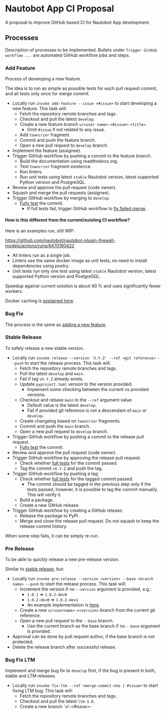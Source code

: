 # Nautobot App CI Proposal

A proposal to improve GitHub based CI for Nautobot App development.

## Processes

Description of processes to be implemented. Bullets under `Trigger GitHub workflow ...` are automated GitHub workflow jobs and steps.

### Add Feature

Process of developing a new feature.

The idea is to run as simple as possible tests for each pull request commit, and all tests only once for merge commit.

- Locally run `invoke add-feature --issue <#issue>` to start developing a new feature. This task will:
    - Fetch the repository remote branches and tags.
    - Checkout and pull the latest `develop`.
    - Create a new feature branch `u/<user name>-<#issue>-<title>`.
        - Omit `#issue` if not related to any issue.
    - Add `towncrier` fragment.
    - Commit and push the feature branch.
    - Open a new pull request to `develop` branch.
- Implement the feature (assignee).
- Trigger GitHub workflow by pushing a commit to the feature branch.
    - Build the documentation using readthedocs.org.
    - Test `towncrier` fragment existence.
    - Run linters.
    - Run unit tests using latest `stable` Nautobot version, latest supported Python version and PostgreSQL.
- Review and approve the pull request (code owner).
- Squash and merge the pull requests (assignee).
- Trigger GitHub workflow by merging to `develop`.
    - [Fully test](#full-tests) the commit.
        - If full tests fail, trigger GitHub workflow to [fix failed merge](#fix-failed-merge).

#### How is this different from the current/existing CI workflow?

Here is an examples run, still WIP:

https://github.com/nautobot/nautobot-plugin-firewall-models/actions/runs/6470190422

- All linters run as a single job.
- Linters use the same docker image as unit tests, no need to install dependencies using poetry.
- Unit tests run only one test using latest `stable` Nautobot version, latest supported Python version and PostgreSQL.

Speedup against current solution is about 40 % and uses significantly fewer workers.

Docker caching is [explained here](#docker-caching).

### Bug Fix

The process is the same as [adding a new feature](#add-feature).

### Stable Release

To safely release a new stable version.

- Locally run `invoke release --version 'X.Y.Z' --ref <git reference> --push` to start the release process. This task will:
    - Fetch the repository remote branches and tags.
    - Pull the latest `develop` and `main`.
    - Fail if tag `vX.Y.Z` already exists.
    - Update `pyproject.toml` version to the version provided.
        - Implement some checking between the current vs provided versions.
    - Checkout and rebase `main` to the `--ref` argument value.
        - Default value is the latest `develop`.
        - Fail if provided git reference is not a descendant of `main` or `develop`.
    - Create changelog based on `towncrier` fragments.
    - Commit and push the `main` branch.
    - Open a new pull request to `develop` branch.
- Trigger GitHub workflow by pushing a commit to the release pull request.
    - [Fully test](#full-tests) the commit.
- Review and approve the pull request (code owner).
- Trigger GitHub workflow by approving the release pull request:
    - Check whether [full tests](#full-tests) for the commit passed.
    - Tag the commit `vX.Y.Z` and push the tag.
- Trigger GitHub workflow by pushing a tag:
    - Check whether [full tests](#full-tests) for the tagged commit passed.
        - The commit should be tagged in the previous step only if the tests passed, however, it is possible to tag the commit manually. This will verify it.
    - Build a package.
    - Create a new GitHub release.
- Trigger GitHub workflow by creating a GitHub release.
    - Release the package to PyPI.
    - Merge and close the release pull request. Do not squash to keep the release commit history.

When some step fails, it can be simply re-run.

### Pre Release

To be able to quickly release a new pre-release version.

Similar to [stable release](#stable-release), but:

- Locally run `invoke pre-release --version <version> --base <branch name> --push` to start the release process. This task will:
    - Increment the version if no `--version` argument is provided, e.g.:
        - `1.0.1` => `1.0.2-dev0`
        - `1.0.2-dev0` => `1.0.2-dev1`
        - An example implementation is [here](https://github.com/nautobot/cookiecutter-nautobot-app-drift-manager/blob/develop/tasks.py#L166).
    - Create a new `u/<username>-v<version>` branch from the current git reference.
    - Open a new pull request to the `--base` branch.
        - Use the current branch as the base branch if no `--base` argument is provided.
- Approval can be done by pull request author, if the base branch is not protected.
- Delete the release branch after successful release.

### Bug Fix LTM

Implement and merge bug fix to `develop` first, if the bug is present in both, stable and LTM releases.

- Locally run `invoke fix-ltm --ref <merge-commit-sha | #issue>` to start fixing LTM bug. This task will:
    - Fetch the repository remote branches and tags.
    - Checkout and pull the latest `ltm-1.6`.
    - Create a new branch `v/<user name>-<#issue>-<title>.
    - Increment the patch version in `pyproject.toml`.
    - Cherry-pick the commit from `develop` if provided by `--ref`.
        - Merge commit reference can be determined from #issue and vice versa.
    - Commit and push the branch.
    - Open a new pull request to `ltm-1.6` branch.
- If the bug is not present in stable release, implement and commit the bug fix (assignee).
- Trigger GitHub workflow by pushing a commit to the feature branch.
    - [Fully test](#full-tests) the commit.
- Review and approve the pull request (code owner).
- Squash and merge the pull requests (assignee).

### Back-port Feature to LTM

If allowed, process will be the same as [bug fix LTM](#bug-fix-ltm).

### LTM Release

To safely release a new LTM version.

Similar to [stable release](#stable-release), but:

- The invoke task is named `invoke release-ltm`.
    - `--version` argument is missing.
        - Increment version `patch` part only.
- Use `ltm-1.6` branch instead of `develop`.
- Use protected `ltm-1.6-main` branch (doesn't exist yet) instead of `main`.

Considerations:

- Align branch names:
    - Rename `ltm-1.6` => `ltm-1.6/develop`.
    - Rename `ltm-1.6-main` => `ltm-1.6/main`.
    - Use `ltm-1.6/u/...` for feature branches.
- Process can be automated for each [LTM bug fix](#bug-fix-ltm) to speed things up.

### Fix Failed Merge

It's rare but possible, that after the merge to the latest `develop`, something can get broken, even when tests on feature branch passes. E.g.: incompatibility between concurrent features.

When the full tests fail, the following steps will be done automatically by GitHub workflow:

- Create a new pull request with rollback commit.
- Re-open the feature pull request.
    - An option is to open a new issue instead.

It's up to the users to decide, whether to fix the failed merge or not.

## GitHub Actions

Define reusable actions to be used by workflows.

Actions `.yml` files can be stored in the following locations:

- `.github/actions` folder for each repository and managed by the Drift Manager.
- Some public shared repository (e.g. `cookiecutter-nautobot-app/` can be used after open-sourcing).

The following actions can be defined:

- Build Docker image for specific Python and Nautobot version.
- Run linters for specific Python and Nautobot version.
- Run unit tests for specific database type, Python and Nautobot version.
- Full tests as [described here](#full-tests).
- Build a package.
- Release a tag to GitHub.
- Release a package to PyPI.

### Full Tests

Action, that contains the following tests:

- Build the documentation using readthedocs.org.
- Python 3.11, Nautobot latest `stable` linters.
- Python 3.11, Nautobot latest `stable`, PostgreSQL unit tests.
- Python 3.11, Nautobot latest `stable`, MySQL unit tests.
- Python 3.11, Nautobot `2.0.0`, PostgreSQL unit tests.
- Python 3.8, Nautobot latest `stable`, PostgreSQL unit tests.

Jobs will run in parallel and re-use cached Docker layers and [database dumps](#database-caching).

## Docker Caching

When testing the single Nautobot and Python version the cache is much less utilized.

- Currently, the limit is 10 G per repository. Each Nautobot/Python combination uses about 2.5 GB. That means, two concurrent PRs will purge others cache.
- For full tests, caching will be disabled.

Better define `.gitignore` file to avoid unnecessary context changes.

- Deny everything first.
- Allow particular files/directories necessary for build.

## Database Caching

Cache and re-use empty migrated database dumps to avoid migrations using GitHub actions cache.

GitHub `unittest` action will first check, whether there is cached dump.

- If so, apply that dump.
- If not, run migrations, create a new dump, and cache that dump.

Unit tests will be run with `--keepdb` flag to avoid re-creating the database.

Calculate cache key as a hash of:

- `migrations` folder file content.
- Nautobot version.
- Database server Docker image reference.

This should speed up unit tests significantly.

## Future Improvements

- Add E2E Selenium tests.
- Add E2E external integrations tests.
- Factory dumps caching similar to Nautobot core.

## Questions

- [ ] What is preferred in GitHub workflows, to fail fast or finish fast?
